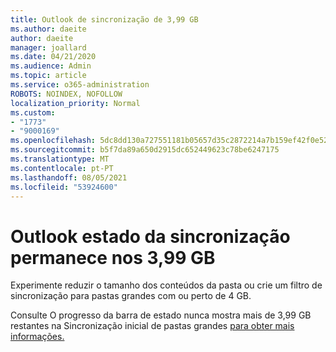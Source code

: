 ```yaml
---
title: Outlook de sincronização de 3,99 GB
ms.author: daeite
author: daeite
manager: joallard
ms.date: 04/21/2020
ms.audience: Admin
ms.topic: article
ms.service: o365-administration
ROBOTS: NOINDEX, NOFOLLOW
localization_priority: Normal
ms.custom:
- "1773"
- "9000169"
ms.openlocfilehash: 5dc8dd130a727551181b05657d35c2872214a7b159ef42f0e52d8464fc38967b
ms.sourcegitcommit: b5f7da89a650d2915dc652449623c78be6247175
ms.translationtype: MT
ms.contentlocale: pt-PT
ms.lasthandoff: 08/05/2021
ms.locfileid: "53924600"
---
```

# <a name="outlook-sync-status-bar-remains-at-399-gb"></a>Outlook estado da sincronização permanece nos 3,99 GB

Experimente reduzir o tamanho dos conteúdos da pasta ou crie um filtro de sincronização para pastas grandes com ou perto de 4 GB.

Consulte O progresso da barra de estado nunca mostra mais de 3,99 GB restantes na Sincronização inicial de pastas grandes [para obter mais informações.](https://support.microsoft.com/help/2738323/status-bar-progress-never-shows-more-than-3-99-gb-remaining-on-initial)